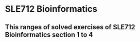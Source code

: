 # SLE712 Bioinformatics

## This ranges of solved exercises of SLE712 Bioinformatics section 1 to 4
